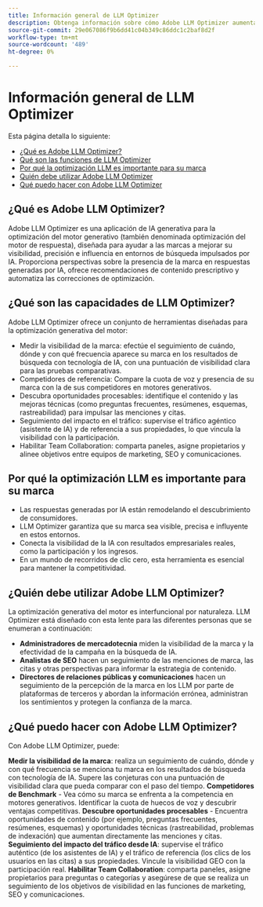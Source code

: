 ```yaml
---
title: Información general de LLM Optimizer
description: Obtenga información sobre cómo Adobe LLM Optimizer aumenta la visibilidad de la marca en la búsqueda impulsada por IA. Realice un seguimiento de menciones, citas y perspectivas. Empiece a optimizar hoy para mejorar la participación y la influencia.
source-git-commit: 29e067086f9b6dd41c04b349c86ddc1c2baf8d2f
workflow-type: tm+mt
source-wordcount: '489'
ht-degree: 0%

---
```



# Información general de LLM Optimizer

Esta página detalla lo siguiente:

* [¿Qué es Adobe LLM Optimizer?](#what-is-adobe-llm-optimizer)
* [Qué son las funciones de LLM Optimizer](#what-are-llm-optimizer-capabilities)
* [Por qué la optimización LLM es importante para su marca](#why-llm-optimization-matters-for-your-brand)
* [Quién debe utilizar Adobe LLM Optimizer](#who-should-use-adobe-llm-optimizer)
* [Qué puedo hacer con Adobe LLM Optimizer](#what-can-i-do-with-adobe-llm-optimizer)

## ¿Qué es Adobe LLM Optimizer?

Adobe LLM Optimizer es una aplicación de IA generativa para la optimización del motor generativo (también denominada optimización del motor de respuesta), diseñada para ayudar a las marcas a mejorar su visibilidad, precisión e influencia en entornos de búsqueda impulsados por IA. Proporciona perspectivas sobre la presencia de la marca en respuestas generadas por IA, ofrece recomendaciones de contenido prescriptivo y automatiza las correcciones de optimización.

## ¿Qué son las capacidades de LLM Optimizer?

Adobe LLM Optimizer ofrece un conjunto de herramientas diseñadas para la optimización generativa del motor:

* Medir la visibilidad de la marca: efectúe el seguimiento de cuándo, dónde y con qué frecuencia aparece su marca en los resultados de búsqueda con tecnología de IA, con una puntuación de visibilidad clara para las pruebas comparativas.
* Competidores de referencia: Compare la cuota de voz y presencia de su marca con la de sus competidores en motores generativos.
* Descubra oportunidades procesables: identifique el contenido y las mejoras técnicas (como preguntas frecuentes, resúmenes, esquemas, rastreabilidad) para impulsar las menciones y citas.
* Seguimiento del impacto en el tráfico: supervise el tráfico agéntico (asistente de IA) y de referencia a sus propiedades, lo que vincula la visibilidad con la participación.
* Habilitar Team Collaboration: comparta paneles, asigne propietarios y alinee objetivos entre equipos de marketing, SEO y comunicaciones.

## Por qué la optimización LLM es importante para su marca

* Las respuestas generadas por IA están remodelando el descubrimiento de consumidores.
* LLM Optimizer garantiza que su marca sea visible, precisa e influyente en estos entornos.
* Conecta la visibilidad de la IA con resultados empresariales reales, como la participación y los ingresos.
* En un mundo de recorridos de clic cero, esta herramienta es esencial para mantener la competitividad.

## ¿Quién debe utilizar Adobe LLM Optimizer?

La optimización generativa del motor es interfuncional por naturaleza. LLM Optimizer está diseñado con esta lente para las diferentes personas que se enumeran a continuación:

* **Administradores de mercadotecnia** miden la visibilidad de la marca y la efectividad de la campaña en la búsqueda de IA.
* **Analistas de SEO** hacen un seguimiento de las menciones de marca, las citas y otras perspectivas para informar la estrategia de contenido.
* **Directores de relaciones públicas y comunicaciones** hacen un seguimiento de la percepción de la marca en los LLM por parte de plataformas de terceros y abordan la información errónea, administran los sentimientos y protegen la confianza de la marca.

## ¿Qué puedo hacer con Adobe LLM Optimizer?

Con Adobe LLM Optimizer, puede:

**Medir la visibilidad de la marca**: realiza un seguimiento de cuándo, dónde y con qué frecuencia se menciona tu marca en los resultados de búsqueda con tecnología de IA. Supere las conjeturas con una puntuación de visibilidad clara que pueda comparar con el paso del tiempo.
**Competidores de Benchmark** - Vea cómo su marca se enfrenta a la competencia en motores generativos. Identificar la cuota de huecos de voz y descubrir ventajas competitivas.
**Descubre oportunidades procesables** - Encuentra oportunidades de contenido (por ejemplo, preguntas frecuentes, resúmenes, esquemas) y oportunidades técnicas (rastreabilidad, problemas de indexación) que aumentan directamente las menciones y citas.
**Seguimiento del impacto del tráfico desde IA**: supervise el tráfico auténtico (de los asistentes de IA) y el tráfico de referencia (los clics de los usuarios en las citas) a sus propiedades. Vincule la visibilidad GEO con la participación real.
**Habilitar Team Collaboration**: comparta paneles, asigne propietarios para preguntas o categorías y asegúrese de que se realiza un seguimiento de los objetivos de visibilidad en las funciones de marketing, SEO y comunicaciones.



















